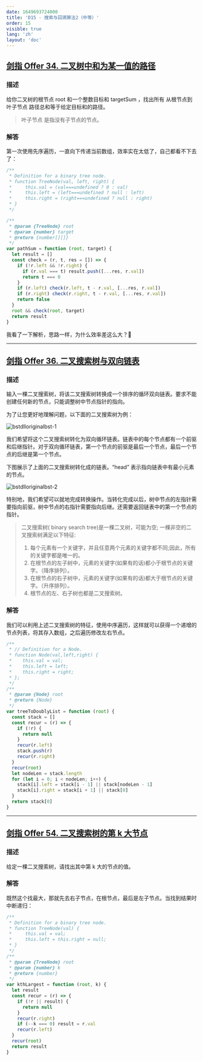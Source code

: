 ```yaml
---
date: 1649693724000
title: 'D15 - 搜索与回溯算法2（中等）'
order: 15
visible: true
lang: 'zh'
layout: 'doc'
---
```


## [剑指 Offer 34. 二叉树中和为某一值的路径](https://leetcode-cn.com/problems/er-cha-shu-zhong-he-wei-mou-yi-zhi-de-lu-jing-lcof/)

### 描述

给你二叉树的根节点 root 和一个整数目标和 targetSum ，找出所有 从根节点到叶子节点 路径总和等于给定目标和的路径。

> 叶子节点 是指没有子节点的节点。

### 解答

第一次使用先序遍历，一直向下传递当前数组，效率实在太低了，自己都看不下去了：

```javascript
/**
 * Definition for a binary tree node.
 * function TreeNode(val, left, right) {
 *     this.val = (val===undefined ? 0 : val)
 *     this.left = (left===undefined ? null : left)
 *     this.right = (right===undefined ? null : right)
 * }
 */

/**
 * @param {TreeNode} root
 * @param {number} target
 * @return {number[][]}
 */
var pathSum = function (root, target) {
  let result = []
  const check = (r, t, res = []) => {
    if (!r.left && !r.right) {
      if (r.val === t) result.push([...res, r.val])
      return t === 0
    }
    if (r.left) check(r.left, t - r.val, [...res, r.val])
    if (r.right) check(r.right, t - r.val, [...res, r.val])
    return false
  }
  root && check(root, target)
  return result
}
```

我看了一下解析，思路一样，为什么效率差这么大？🤣

---

## [剑指 Offer 36. 二叉搜索树与双向链表](https://leetcode-cn.com/problems/er-cha-sou-suo-shu-yu-shuang-xiang-lian-biao-lcof/)

### 描述

输入一棵二叉搜索树，将该二叉搜索树转换成一个排序的循环双向链表。要求不能创建任何新的节点，只能调整树中节点指针的指向。

为了让您更好地理解问题，以下面的二叉搜索树为例：

![bstdlloriginalbst-1](https://assets.leetcode.com/uploads/2018/10/12/bstdlloriginalbst.png)

我们希望将这个二叉搜索树转化为双向循环链表。链表中的每个节点都有一个前驱和后继指针。对于双向循环链表，第一个节点的前驱是最后一个节点，最后一个节点的后继是第一个节点。

下图展示了上面的二叉搜索树转化成的链表。“head” 表示指向链表中有最小元素的节点。

![bstdlloriginalbst-2](https://assets.leetcode.com/uploads/2018/10/12/bstdllreturndll.png)

特别地，我们希望可以就地完成转换操作。当转化完成以后，树中节点的左指针需要指向前驱，树中节点的右指针需要指向后继。还需要返回链表中的第一个节点的指针。

> 二叉搜索树( binary search tree)是一棵二叉树，可能为空; 一棵非空的二叉搜索树满足以下特征:
>
> 1. 每个元素有一个关键字，并且任意两个元素的关键字都不同;因此，所有的关键字都是唯一的。
> 2. 在根节点的左子树中，元素的关键字(如果有的话)都小于根节点的关键字。（降序排列）。
> 3. 在根节点的右子树中，元素的关键字(如果有的话)都大于根节点的关键字。（升序排列）。
> 4. 根节点的左、右子树也都是二叉搜索树。

### 解答

我们可以利用上述二叉搜索树的特征，使用中序遍历，这样就可以获得一个递增的节点列表，将其存入数组，之后遍历修改左右节点。

```javascript
/**
 * // Definition for a Node.
 * function Node(val,left,right) {
 *    this.val = val;
 *    this.left = left;
 *    this.right = right;
 * };
 */
/**
 * @param {Node} root
 * @return {Node}
 */
var treeToDoublyList = function (root) {
  const stack = []
  const recur = (r) => {
    if (!r) {
      return null
    }
    recur(r.left)
    stack.push(r)
    recur(r.right)
  }
  recur(root)
  let nodeLen = stack.length
  for (let i = 0; i < nodeLen; i++) {
    stack[i].left = stack[i - 1] || stack[nodeLen - 1]
    stack[i].right = stack[i + 1] || stack[0]
  }
  return stack[0]
}
```

---

## [剑指 Offer 54. 二叉搜索树的第 k 大节点](https://leetcode-cn.com/problems/er-cha-sou-suo-shu-de-di-kda-jie-dian-lcof/)

### 描述

给定一棵二叉搜索树，请找出其中第 k 大的节点的值。

### 解答

既然这个找最大，那就先去右子节点，在根节点，最后是左子节点。当找到结果时中断递归：

```javascript
/**
 * Definition for a binary tree node.
 * function TreeNode(val) {
 *     this.val = val;
 *     this.left = this.right = null;
 * }
 */
/**
 * @param {TreeNode} root
 * @param {number} k
 * @return {number}
 */
var kthLargest = function (root, k) {
  let result
  const recur = (r) => {
    if (!r || result) {
      return null
    }
    recur(r.right)
    if (--k === 0) result = r.val
    recur(r.left)
  }
  recur(root)
  return result
}
```

